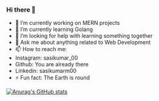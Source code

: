 ### Hi there 👋

- 🔭 I’m currently working on MERN projects
- 🌱 I’m currently learning Golang
- 🤔 I’m looking for help with learning something together
- 💬 Ask me about anything related to Web Development
- 📫 How to reach me: 
-    Instagram: sasikumar_00
-    Github: You are already there
-    Linkedin:  sasikumarm00
- ⚡ Fun fact: The Earth is round

[![Anurag's GitHub stats](https://github-readme-stats.vercel.app/api?username=Sasikumar00)](https://github.com/anuraghazra/github-readme-stats)
